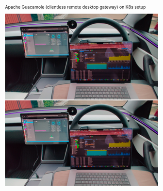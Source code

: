 Apache Guacamole (clientless remote desktop gateway) on K8s setup

<p float="center">
<img src="https://github.com/X-c0d3/guacamole-k8s/blob/main/screenshot/screenshot1.jpg">
<img src="https://github.com/X-c0d3/guacamole-k8s/blob/main/screenshot/screenshot1.jpg">
</p>
